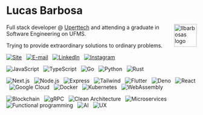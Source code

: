 # Lucas Barbosa 

<img align="right" src="https://i.ibb.co/RP96rRY/logo.png" alt="llbarbosas logo" border="0" width="60">

Full stack developer @ [Uperttech](http://uperttech.com) and attending a graduate in Software Engineering on UFMS. 

Trying to provide extraordinary solutions to ordinary problems.

<a href="https://llbarbosas.dev"><img alt="Site" src="https://img.shields.io/badge/-llbarbosas.dev-E8EEF1?style=flat-square&logoColor=000" /></a> &nbsp;
<a href="mailto:eu@llbarbosas.dev"><img alt="E-mail" src="https://img.shields.io/badge/-eu@llbarbosas.dev-E8EEF1?style=flat-square&logo=gmail&logoColor=000" /></a> &nbsp;
<a href="https://https://www.linkedin.com/in/llbarbosas"><img alt="LinkedIn" src="https://img.shields.io/badge/-@llbarbosas-E8EEF1?style=flat-square&logo=linkedin&logoColor=000" /></a> &nbsp;
<a href="https://instagram.com/llbarbosas"><img alt="Instagram" src="https://img.shields.io/badge/-@llbarbosas-E8EEF1?style=flat-square&logo=instagram&logoColor=000" /></a>

<img alt="JavaScript" src="https://img.shields.io/badge/-JavaScript-43B0F1?style=flat-square&logo=javascript&logoColor=fff" /> &nbsp;
<img alt="TypeScript" src="https://img.shields.io/badge/-TypeScript-43B0F1?style=flat-square&logo=typescript&logoColor=fff" /> &nbsp;
<img alt="Go" src="https://img.shields.io/badge/-Go-43B0F1?style=flat-square&logo=go&logoColor=fff" /> &nbsp;
<img alt="Python" src="https://img.shields.io/badge/-Python-43B0F1?style=flat-square&logo=python&logoColor=fff" /> &nbsp;
<img alt="Rust" src="https://img.shields.io/badge/-Rust-43B0F1?style=flat-square&logo=rust&logoColor=fff" />

<img alt="Next.js" src="https://img.shields.io/badge/-Next.js-535D9F?style=flat-square&logo=next.js&logoColor=fff" /> &nbsp;
<img alt="Node.js" src="https://img.shields.io/badge/-Node.js-535D9F?style=flat-square&logo=node.js&logoColor=fff" /> &nbsp;
<img alt="Express" src="https://img.shields.io/badge/-Express-535D9F?style=flat-square&logo=express&logoColor=fff" /> &nbsp;
<img alt="Tailwind" src="https://img.shields.io/badge/-Tailwind-535D9F?style=flat-square&logo=tailwind-css&logoColor=fff" /> &nbsp;
<img alt="Flutter" src="https://img.shields.io/badge/-Flutter-535D9F?style=flat-square&logo=flutter&logoColor=fff" /> &nbsp;
<img alt="Deno" src="https://img.shields.io/badge/-Deno-535D9F?style=flat-square&logo=deno&logoColor=fff" /> &nbsp;
<img alt="React" src="https://img.shields.io/badge/-React-535D9F?style=flat-square&logo=react&logoColor=fff" /> &nbsp;
<img alt="Google Cloud" src="https://img.shields.io/badge/-Google Cloud-535D9F?style=flat-square&logo=google-cloud&logoColor=fff" /> &nbsp;
<img alt="Docker" src="https://img.shields.io/badge/-Docker-535D9F?style=flat-square&logo=docker&logoColor=fff" /> &nbsp;
<img alt="Kubernetes" src="https://img.shields.io/badge/-Kubernetes-535D9F?style=flat-square&logo=kubernetes&logoColor=fff" /> &nbsp;
<img alt="WebAssembly" src="https://img.shields.io/badge/-WebAssembly-535D9F?style=flat-square&logo=webassembly&logoColor=fff" />

<img alt="Blockchain" src="https://img.shields.io/badge/-Blockchain-21274F?style=flat-square" /> &nbsp;
<img alt="gRPC" src="https://img.shields.io/badge/-gRPC-21274F?style=flat-square" /> &nbsp;
<img alt="Clean Architecture" src="https://img.shields.io/badge/-Clean Architecture-21274F?style=flat-square" /> &nbsp;
<img alt="Microservices" src="https://img.shields.io/badge/-Microservices-21274F?style=flat-square" /> &nbsp;
<img alt="Functional programming" src="https://img.shields.io/badge/-Functional programming-21274F?style=flat-square" /> &nbsp;
<img alt="AI" src="https://img.shields.io/badge/-AI-21274F?style=flat-square" /> &nbsp;
<img alt="UX" src="https://img.shields.io/badge/-UX-21274F?style=flat-square" />
